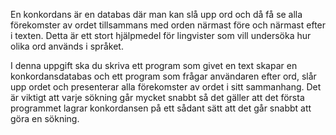 En konkordans är en databas där man kan slå upp ord och då få se alla förekomster av ordet tillsammans med orden närmast före och närmast efter i texten. Detta är ett stort hjälpmedel för lingvister som vill undersöka hur olika ord används i språket.

I denna uppgift ska du skriva ett program som givet en text skapar en konkordansdatabas och ett program som frågar användaren efter ord, slår upp ordet och presenterar alla förekomster av ordet i sitt sammanhang. Det är viktigt att varje sökning går mycket snabbt så det gäller att det första programmet lagrar konkordansen på ett sådant sätt att det går snabbt att göra en sökning.
